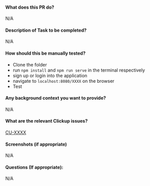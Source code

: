 #### What does this PR do?

N/A

#### Description of Task to be completed?

N/A

#### How should this be manually tested?

- Clone the folder
- run `npm install` and `npm run serve` in the terminal respectively
- sign up or login into the application
- navigate to `localhost:8080/XXXX` on the browser
- Test

#### Any background context you want to provide?

N/A

#### What are the relevant Clickup issues?

[CU-XXXX](https://app.clickup.com/t/XXXX)

#### Screenshots (if appropriate)

N/A

#### Questions (If appropriate):

N/A
